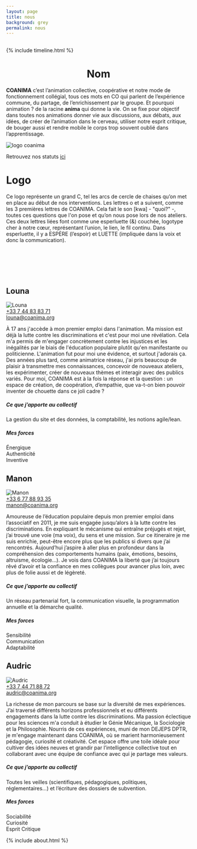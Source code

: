 ```yaml
---
layout: page
title: nous
background: grey
permalink: nous
---
```

<head>
  <script src="https://kit.fontawesome.com/ab10f6b37e.js" crossorigin="anonymous"></script>
</head>

<section class="page-section nous-section">
  <div class="container">
    <div class="row">
      <div class="col-lg-12 text-center">
        <h2 class="section-heading text-uppercase"></h2>
      </div>
    </div>
  </div>
</section>

{% include timeline.html %}

<div class="container">
  <div class="flex-container">
    <div class="flex-item">
      <h1><center>Nom</center></h1>
      <p>
        <strong>COANIMA</strong> c’est l’animation collective, coopérative et notre mode de fonctionnement collégial, tous ces mots en CO qui parlent de l’expérience commune, du partage, de l’enrichissement par le groupe. Et pourquoi animation ? de la racine <strong>anima</strong> qui donne la vie. On se fixe pour objectif dans toutes nos animations donner vie aux discussions, aux débats, aux idées, de créer de l’animation dans le cerveau, utiliser notre esprit critique, de bouger aussi et rendre mobile le corps trop souvent oublié dans l’apprentissage.
      </p>
    </div>
    <div class="flex-item">
      <img src="assets/img/gros-logo.jpg" alt="logo coanima" class="logo">
      <p class="text-center">Retrouvez nos statuts <a href="/statuts">ici</a></p>
    </div>
    <div class="flex-item">
      <h1 class="text-center">Logo</h1>
      <p>
        Ce logo représente un grand C, tel les arcs de cercle de chaises qu’on met en place au début de nos interventions. Les lettres o et a suivent, comme les 3 premières lettres de COANIMA. Cela fait le son [kwa] - "quoi?" -, toutes ces questions que l'on pose et qu’on nous pose lors de nos ateliers. Ces deux lettres liées font comme une esperluette (&) couchée, logotype cher à notre cœur, représentant l’union, le lien, le fil continu. Dans esperluette, il y a ESPÈRE (l’espoir) et LUETTE (impliquée dans la voix et donc la communication).
      </p>
    </div>
  </div>
</div>

<div style="height: 75px;"></div>


<h2>Louna</h2>

<img class="photo-equipe" src="assets/img/team/photo-louna-500x500.jpg" alt="Louna" />

<!-- Informations de contact de Louna -->
<div class="contact-info">
  <i class="fa-solid fa-phone fa-lg"></i> <a href="tel:+33744838371">+33 7 44 83 83 71</a> <br>
  <i class="fa-solid fa-envelope fa-lg"></i> <a href="mailto:louna@coanima.org">louna@coanima.org</a>
</div>

<p class="description">À 17 ans j'accède à mon premier emploi dans l'animation. Ma mission est déjà la lutte contre les discriminations et c'est pour moi une révélation. Cela m'a permis de m'engager concrètement contre les injustices et les inégalités par le biais de l'éducation populaire plutôt qu'en manifestante ou politicienne. L'animation fut pour moi une évidence, et surtout j'adorais ça. Des années plus tard, comme animatrice réseau, j'ai pris beaucoup de plaisir à transmettre mes connaissances, concevoir de nouveaux ateliers, les expérimenter, créer de nouveaux thèmes et interagir avec des publics variés. Pour moi, COANIMA est à la fois la réponse et la question : un espace de création, de coopération, d’empathie, que va-t-on bien pouvoir inventer de chouette dans ce joli cadre ?</p>

<div class="ce-que-j-apporte">
  <h5>Ce que j’apporte au collectif</h5>
  <p class="text-center">La gestion du site et des données, la comptabilité, les notions agile/lean.</p>
</div>

<div class="mes-forces">
  <h5>Mes forces</h5>
    <div class="force-icon">
      <i class="fa-solid fa-sun fa-3x"></i>
      <span>Énergique</span>
    </div>
    <div class="force-icon">
      <i class="fa-regular fa-copyright fa-3x"></i>
      <span>Authenticité</span>
    </div>
    <div class="force-icon">
      <i class="fa-solid fa-lightbulb fa-3x"></i>
      <span>Inventive</span>
    </div>
</div>

<h2>Manon</h2>

  <img src="assets/img/team/photo-manon-500x500.jpg" class="photo-equipe" alt="Manon" />

<!-- Informations de contact de Manon -->
<div class="contact-info">
  <i class="fa-solid fa-phone fa-lg"></i> <a href="tel:+33677889335">+33 6 77 88 93 35</a> <br>
  <i class="fa-solid fa-envelope fa-lg"></i> <a href="mailto:manon@coanima.org">manon@coanima.org</a>
</div>

<p class="description">Amoureuse de l’éducation populaire depuis mon premier emploi dans l’associatif en 2011, je me suis engagée jusqu’alors à la lutte contre les discriminations. En expliquant le mécanisme qui entraîne préjugés et rejet, j’ai trouvé une voie (ma voix), du sens et une mission. Sur ce itineraire je me suis enrichie, peut-être encore plus que les publics si divers que j’ai rencontrés. Aujourd’hui j’aspire à aller plus en profondeur dans la compréhension des comportements humains (paix, émotions, besoins, altruisme, écologie…). Je vois dans COANIMA la liberté que j’ai toujours rêvé d’avoir et la confiance en mes collègues pour avancer plus loin, avec plus de folie aussi et de légèreté.</p>

<div class="ce-que-j-apporte">
  <h5>Ce que j’apporte au collectif</h5>
  <p class="text-center">Un réseau partenarial fort, la communication visuelle, la programmation annuelle et la démarche qualité.</p>
</div>

<div class="mes-forces">
<h5>Mes forces</h5>
  <div class="force-icon">
    <i class="fa-solid fa-heart-pulse fa-3x"></i>
    <span>Sensibilité</span>
  </div>

  <div class="force-icon">
    <i class="fa-regular fa-comments fa-3x"></i>
    <span>Communication</span>
  </div>

  <div class="force-icon">
    <i class="fa-brands fa-hotjar fa-3x"></i>
    <span>Adaptabilité</span>
  </div>
</div>

<h2>Audric</h2>

<img src="assets/img/team/photo-audric-500x500.jpg" class="photo-equipe" alt="Audric" />

<!-- Informations de contact de Audric -->
<div class="contact-info">
  <i class="fa-solid fa-phone fa-lg"></i> <a href="tel:+33783677212">+33 7 44 71 88 72</a> <br>
  <i class="fa-solid fa-envelope fa-lg"></i> <a href="mailto:audric@coanima.org">audric@coanima.org</a>
</div>

<p class="description">La richesse de mon parcours se base sur la diversité de mes expériences. J’ai traversé différents horizons professionnels et eu différents engagements dans la lutte contre les discriminations. Ma passion éclectique pour les sciences m'a conduit à étudier le Génie Mécanique, la Sociologie et la Philosophie. Nourris de ces expériences, muni de mon DEJEPS DPTR, je m'engage maintenant dans COANIMA, où se marient harmonieusement pédagogie, curiosité et créativité. Cet espace offre une toile idéale pour cultiver des idées neuves et grandir par l’intelligence collective tout en collaborant avec une équipe de confiance avec qui je partage mes valeurs.</p>

<div class="ce-que-j-apporte">
  <h5>Ce que j’apporte au collectif</h5>
  <p class="text-center">Toutes les veilles (scientifiques, pédagogiques, politiques, réglementaires…) et l’écriture des dossiers de subvention.</p>
</div>

<div class="mes-forces">
<h5>Mes forces</h5>
  <div class="force-icon">
    <i class="fa-solid fa-users fa-3x"></i>
    <span>Sociabilité</span>
  </div>

  <div class="force-icon">
    <i class="fa-brands fa-searchengin fa-3x"></i>
    <span>Curiosité</span>
  </div>

  <div class="force-icon">
    <i class="fa-solid fa-head-side-virus fa-3x"></i>
    <span>Esprit Critique</span>
  </div>
</div>

{% include about.html %}